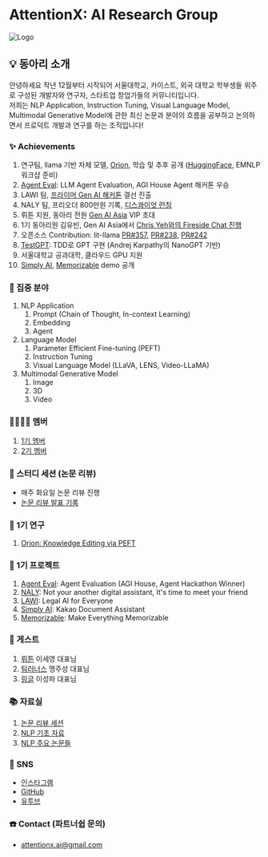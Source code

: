 # AttentionX: AI Research Group
![Logo](https://i.ibb.co/jJJV9fs/1686903632416.jpg)

## 💡 동아리 소개
안녕하세요 작년 12월부터 시작되어 서울대학교, 카이스트, 외국 대학교 학부생들 위주로 구성된 개발자와 연구자, 스타트업 창업가들의 커뮤니티입니다.   
저희는 NLP Application, Instruction Tuning, Visual Language Model, Multimodal Generative Model에 관한 최신 논문과 분야의 흐름을 공부하고 논의하면서 프로덕트 개발과 연구를 하는 조직입니다!


### ✨ Achievements
1. 연구팀, llama 기반 자체 모델, [Orion](https://huggingface.co/AttentionX/Orion/blob/main/README.md), 학습 및 추후 공개 ([HuggingFace](https://huggingface.co/AttentionX/Orion/blob/main/README.md), EMNLP 워크샵 준비)
2. [Agent Eval](https://www.youtube.com/watch?v=sjEMBY3Ngbk): LLM Agent Evaluation, AGI House Agent 해커톤 우승
3. LAWI 팀, [프라이머 Gen AI 해커톤](https://www.newswire.co.kr/newsRead.php?no=965386) 결선 진출
4. NALY 팀, 프리오더 800만원 기록, [디스콰이엇 런칭](https://disquiet.io/@marc/makerlog/8017)
5. 뤼튼 지원, 동아리 전원 [Gen AI Asia](https://www.genai.asia) VIP 초대
6. 1기 동아리원 김유빈, Gen AI Asia에서 [Chris Yeh와의 Fireside Chat 진행](https://www.youtube.com/watch?v=GhUD2zln5Fo)
7. 오픈소스 Contribution: lit-llama [PR#357](https://github.com/Lightning-AI/lit-llama/pull/357), [PR#238](https://github.com/Lightning-AI/lit-llama/pull/238), [PR#242](https://github.com/Lightning-AI/lit-llama/pull/242)
8. [TestGPT](https://github.com/AttentionX/testGPT): TDD로 GPT 구현 (Andrej Karpathy의 NanoGPT 기반)
9.   서울대학교 공과대학, 클라우드 GPU 지원
10. [Simply AI](https://youtube.com/shorts/44zzn6vfRaI?feature=share), [Memorizable](https://www.instagram.com/reel/CtbaBUGulva/?igshid=MzRlODBiNWFlZA==) demo 공개

### 👀 집중 분야
1. NLP Application
    1. Prompt (Chain of Thought, In-context Learning)
    2. Embedding
    3. Agent
2. Language Model
    1. Parameter Efficient Fine-tuning (PEFT)
    2. Instruction Tuning
    3. Visual Language Model (LLaVA, LENS, Video-LLaMA)
3. Multimodal Generative Model
    1. Image
    2. 3D
    3. Video


### 👨‍👨‍👧‍👧 멤버
1. [1기 멤버](https://eager-rest-e73.notion.site/AttentionX-1-1fd7b9c8efb0422c969c877c8d1c09c4?pvs=4)
2. [2기 멤버](https://eager-rest-e73.notion.site/AttentionX-2-fd86468a8dbd436dab29ef10f5553da1?pvs=4)


### 💬 스터디 세션 (논문 리뷰)
- 매주 화요일 논문 리뷰 진행
- [논문 리뷰 발표 기록](https://skillful-houseboat-70c.notion.site/Study-Sessions-614371ce36a64c318b6c6bf3980f4467)


### 🔬 1기 연구
1. [Orion: Knowledge Editing via PEFT](https://huggingface.co/AttentionX/Orion/blob/main/README.md)


### 💫 1기 프로젝트
1. [Agent Eval](https://www.youtube.com/watch?v=sjEMBY3Ngbk): Agent Evaluation (AGI House, Agent Hackathon Winner)
2. [NALY](https://naly.ai/): Not your another digital assistant, It's time to meet your friend
3. [LAWI](https://bar-gpt.web.app/#/): Legal AI for Everyone
4. [Simply AI](https://youtube.com/shorts/44zzn6vfRaI?feature=share): Kakao Document Assistant
5. [Memorizable](https://www.instagram.com/reel/CtbaBUGulva/?igshid=MzRlODBiNWFlZA==): Make Everything Memorizable


### 🤵 게스트
1. [뤼튼](https://wrtn.ai/) 이세영 대표님
2. [팀러너스](https://www.learners.company/) 맹주성 대표님
3. [링글](https://www.ringleplus.com/ko/student/landing/team) 이성파 대표님


### 📚 자료실
1. [논문 리뷰 세션](https://skillful-houseboat-70c.notion.site/Study-Sessions-614371ce36a64c318b6c6bf3980f4467)
2. [NLP 기초 자료](https://skillful-houseboat-70c.notion.site/NLP-0cf2ffe5cc2542a4a6edd9f8e86fb4ef)
3. [NLP 주요 논문들](https://skillful-houseboat-70c.notion.site/e805b63e1f304c53aed49b4b177d6019?v=22d6287722c341a3a0936638e73534b8)


### 💬 SNS
- [인스타그램](https://www.instagram.com/attentionx.ai/)
- [GitHub](https://github.com/AttentionX)
- [유투브](https://www.youtube.com/@attentionx)


### ☎️ Contact (파트너쉽 문의)
- attentionx.ai@gmail.com
